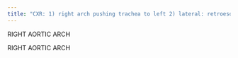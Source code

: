 ```yaml
---
title: "CXR: 1) right arch pushing trachea to left 2) lateral: retroesophogeal indentation CT: diverticulum of Kommerell (not true diverticulum, bulbous configuration of the origin of an aberrant left - or right - subclavian artery) MIRROR IMAGE: 95% w/ CHD, 1st branch is L innominate, then RCC &amp; Rsubclav  ABERRANT L SUBCLAV: 4 branches (R &amp; L common carotid, R &amp; L subclav), mild ass w/ CHD ABBARENT L or R SUBCLAVIAN (AKA VASCULAR RING): 1) posterior esophogeal impression 2) Ass: Down's, CHD 3) Sx: swallowing difficulty NORMAL LEFT ARCH: 1) Brachiocephalic (R subclav, RCC) 2) LCC 3) L subclav; R &amp; L vert off aorta"
---
```

RIGHT 
AORTIC 
ARCH

RIGHT AORTIC ARCH

